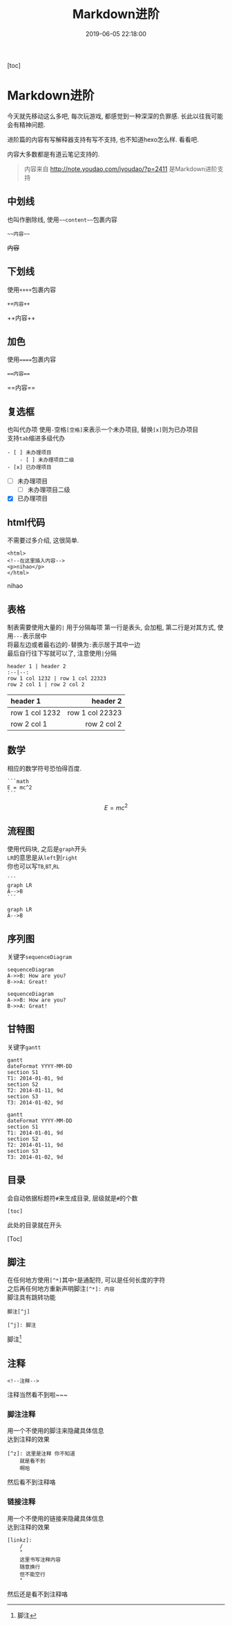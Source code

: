 ﻿---
title: Markdown进阶
date: 2019-06-05 22:18:00
updated: 2020-03-27 21:42:00
categories:
	- markdown
tags: 
	- markdown
---

[toc]

# Markdown进阶

今天就先移动这么多吧, 每次玩游戏, 都感觉到一种深深的负罪感. 长此以往我可能会有精神问题.

进阶篇的内容有写解释器支持有写不支持, 也不知道hexo怎么样. 看看吧.

内容大多数都是有道云笔记支持的.

> 内容来自 <http://note.youdao.com/iyoudao/?p=2411> 是Markdown进阶支持

<!--more-->

## 中划线

也叫作删除线, 使用`~~content~~`包裹内容

`~~内容~~`

~~内容~~

## 下划线

使用`++++`包裹内容

`++内容++`

++内容++

## 加色

使用`====`包裹内容

`==内容==`

==内容==

## 复选框

也叫代办项 使用`-`空格`[空格]`来表示一个未办项目, 替换`[x]`则为已办项目  
支持`tab`缩进多级代办

```
- [ ] 未办理项目
    - [ ] 未办理项目二级
- [x] 已办理项目
```

- [ ] 未办理项目
    - [ ] 未办理项目二级
- [x] 已办理项目

## html代码

不需要过多介绍, 这很简单.

```
<html>
<!--在这里插入内容-->
<p>nihao</p>
</html>
```

<html>
<!--在这里插入内容-->
<p>nihao</p>
</html>

## 表格

制表需要使用大量的`|` 用于分隔每项 
第一行是表头, 会加粗, 
第二行是对其方式, 使用`---`表示居中  
将最左边或者最右边的`-`替换为`:`表示居于其中一边  
最后自行往下写就可以了, 注意使用`|`分隔

```
header 1 | header 2
:--|--:
row 1 col 1232 | row 1 col 22323
row 2 col 1 | row 2 col 2
```

header 1 | header 2
:--|--:
row 1 col 1232 | row 1 col 22323
row 2 col 1 | row 2 col 2

## 数学

相应的数学符号恐怕得百度.

    ```math
    E = mc^2
    ```

```math
E = mc^2
```

## 流程图

使用代码块, 之后是`graph`开头  
`LR`的意思是从`left`到`right`  
你也可以写`TB`,`BT`,`RL`

    ```
    graph LR
    A-->B
    ```

```
graph LR
A-->B
```

## 序列图

关键字`sequenceDiagram`

    sequenceDiagram
    A->>B: How are you?
    B->>A: Great!

```
sequenceDiagram
A->>B: How are you?
B->>A: Great!
```

## 甘特图

关键字`gantt`

    gantt
    dateFormat YYYY-MM-DD
    section S1
    T1: 2014-01-01, 9d
    section S2
    T2: 2014-01-11, 9d
    section S3
    T3: 2014-01-02, 9d

```
gantt
dateFormat YYYY-MM-DD
section S1
T1: 2014-01-01, 9d
section S2
T2: 2014-01-11, 9d
section S3
T3: 2014-01-02, 9d
```

## 目录

会自动依据标题符`#`来生成目录, 层级就是`#`的个数

```
[toc]
```

此处的目录就在开头

[Toc]

## 脚注

在任何地方使用`[^*]`其中`*`是通配符, 可以是任何长度的字符  
之后再任何地方重新声明脚注`[^*]: 内容`  
脚注具有跳转功能

```
脚注[^j]

[^j]: 脚注
```

脚注[^j]


[^j]: 脚注

## 注释

```
<!--注释-->
```

注释当然看不到啦~~~

<!--注释-->

### 脚注注释

用一个不使用的脚注来隐藏具体信息  
达到注释的效果

```
[^z]: 这里是注释 你不知道
    就是看不到
    啊哈
```

然后看不到注释咯

[^z]: 这里是注释 你不知道
    就是看不到
    啊哈
    
[^_^]: 其实你开可以使用^开头的颜文字做标头

### 链接注释

用一个不使用的链接来隐藏具体信息  
达到注释的效果

```
[linkz]:
    /
    "
    这里书写注释内容
    随意换行
    但不能空行
    "
```

然后还是看不到注释咯

[linkz]:
    /
    "
    这里书写注释内容
    随意换行
    但不能空行
    "

[>_>]:
    /
    "
    使用一些颜文字描述心情
    "